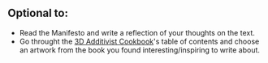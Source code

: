 ## Optional to:
* Read the Manifesto and write a reflection of your thoughts on the text.
* Go throught the [3D Additivist Cookbook](https://drive.google.com/file/d/0B0gMn3yBxPSnWTRJLXRWa1BuV2s/view)'s table of contents and choose an artwork from the book you found interesting/inspiring to write about.
